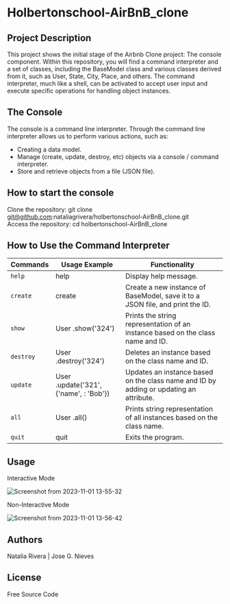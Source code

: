 # Holbertonschool-AirBnB_clone

## Project Description

This project shows the initial stage of the Airbnb Clone project: The console component. Within this repository, you will find a command interpreter and a set of classes, including the BaseModel class and various classes derived from it, such as User, State, City, Place, and others. The command interpreter, much like a shell, can be activated to accept user input and execute specific operations for handling object instances.
 
## The Console  

The console is a command line interpreter. Through the command line interpreter allows us to perform various actions, such as:

* Creating a data model.
* Manage (create, update, destroy, etc) objects via a console / command interpreter.
* Store and retrieve objects from a file (JSON file).

## How to start the console


Clone the repository: git clone git@github.com:nataliagrivera/holbertonschool-AirBnB_clone.git   
Access the repository: cd holbertonschool-AirBnB_clone

## How to Use the Command Interpreter

| Commands |    Usage Example  |       Functionality           |    
|---|---|---|  
|  `help`    |    help    | Display help message. |  
|  `create`  | create <class>  | Create a new instance of BaseModel, save it to a JSON file, and print the ID. |  
|  `show`    | User .show('324') | Prints the string representation of an instance based on the class name and ID. |  
|  `destroy` | User .destroy('324') | Deletes an instance based on the class name and ID. |  
|  `update`  | User .update('321', {'name', : 'Bob'}) | Updates an instance based on the class name and ID by adding or updating an attribute. |   
|  `all`     | User .all() | Prints string representation of all instances based on the class name. |   
|  `quit`    | quit  | Exits the program. |  

## Usage

Interactive Mode

![Screenshot from 2023-11-01 13-55-32](https://github.com/nataliagrivera/holbertonschool-AirBnB_clone/assets/127802407/469092b6-0aea-4610-bc96-0266dc9cfed5)

Non-Interactive Mode  

![Screenshot from 2023-11-01 13-56-42](https://github.com/nataliagrivera/holbertonschool-AirBnB_clone/assets/127802407/cd7f1f03-9209-4897-a1d8-b3ef928f8f31)

## Authors
Natalia Rivera | Jose G. Nieves

## License   
Free Source Code
